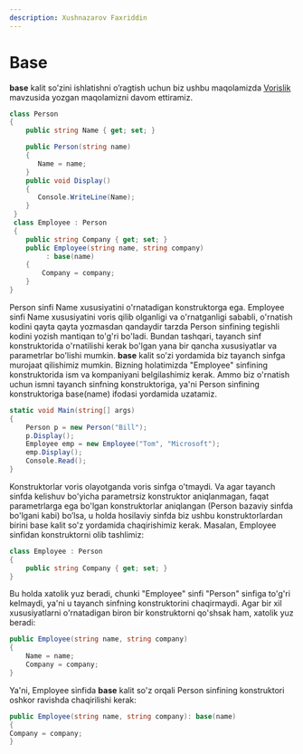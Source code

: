 ```yaml
---
description: Xushnazarov Faxriddin
---
```


# Base

**base** kalit so’zini ishlatishni o’ragtish uchun biz ushbu maqolamizda [Vorislik](https://docs.dot-net.uz/c-.net/basic/essential/vorislik) mavzusida yozgan maqolamizni davom ettiramiz.
```csharp
class Person
{
    public string Name { get; set; }

    public Person(string name)
    {
       Name = name;
    }
    public void Display()
    {
       Console.WriteLine(Name);
    }
 }
 class Employee : Person
 {
    public string Company { get; set; }
    public Employee(string name, string company)
         : base(name)
    {
        Company = company;
    }
}
```
Person sinfi Name xususiyatini o'rnatadigan konstruktorga ega. Employee sinfi Name xususiyatini voris qilib olganligi va o'rnatganligi sababli, o'rnatish kodini qayta qayta yozmasdan qandaydir tarzda Person sinfining tegishli kodini yozish mantiqan to'g'ri bo'ladi. Bundan tashqari, tayanch sinf konstruktorida o'rnatilishi kerak bo'lgan yana bir qancha xususiyatlar va parametrlar bo'lishi mumkin.
	**base** kalit so’zi yordamida biz tayanch sinfga murojaat qilishimiz mumkin. Bizning holatimizda "Employee" sinfining konstruktorida ism va kompaniyani belgilashimiz kerak. Ammo biz o'rnatish uchun ismni tayanch sinfning konstruktoriga, ya'ni Person sinfining konstruktoriga base(name) ifodasi yordamida uzatamiz.
```csharp
static void Main(string[] args)
{
    Person p = new Person("Bill");
    p.Display();
    Employee emp = new Employee("Tom", "Microsoft");
    emp.Display();
    Console.Read();
}
```
Konstruktorlar voris olayotganda voris sinfga o'tmaydi. Va agar tayanch sinfda kelishuv bo'yicha parametrsiz konstruktor aniqlanmagan, faqat parametrlarga ega bo'lgan konstruktorlar aniqlangan (Person bazaviy sinfda bo'lgani kabi) bo’lsa, u holda hosilaviy sinfda biz ushbu konstruktorlardan birini base kalit so'z yordamida chaqirishimiz kerak. Masalan, Employee sinfidan konstruktorni olib tashlimiz:
```csharp
class Employee : Person
{
    public string Company { get; set; }
}
```
Bu holda xatolik yuz beradi, chunki "Employee" sinfi "Person" sinfiga to'g'ri kelmaydi, ya'ni u tayanch sinfning konstruktorini chaqirmaydi. Agar bir xil xususiyatlarni o'rnatadigan biron bir konstruktorni qo'shsak ham, xatolik yuz beradi:
```csharp
public Employee(string name, string company)
{
    Name = name;
    Company = company;
}
```
Ya'ni, Employee sinfida **base** kalit so'z orqali Person sinfining konstruktori oshkor ravishda chaqirilishi kerak:
```csharp
public Employee(string name, string company): base(name)
{
Company = company;
}
```
